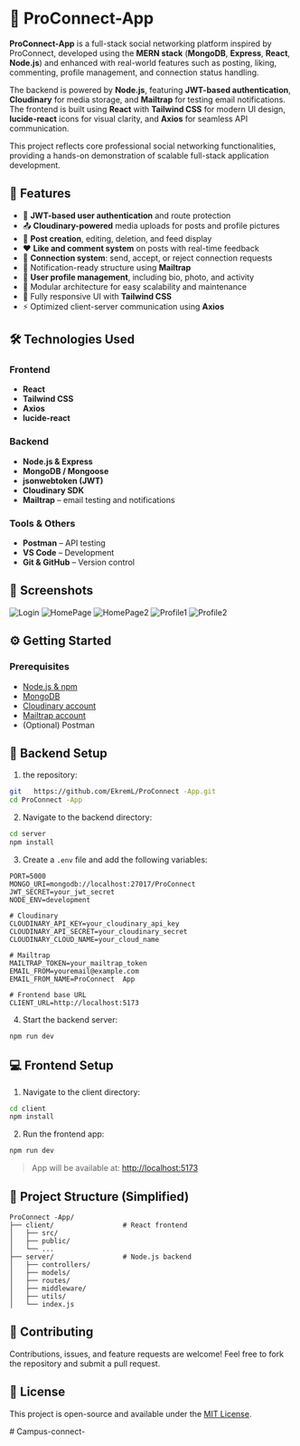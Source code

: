 # 💼 ProConnect-App
**ProConnect-App** is a full-stack social networking platform inspired by ProConnect, developed using the **MERN stack** (**MongoDB**, **Express**, **React**, **Node.js**) and enhanced with real-world features such as posting, liking, commenting, profile management, and connection status handling.

The backend is powered by **Node.js**, featuring **JWT-based authentication**, **Cloudinary** for media storage, and **Mailtrap** for testing email notifications. The frontend is built using **React** with **Tailwind CSS** for modern UI design, **lucide-react** icons for visual clarity, and **Axios** for seamless API communication.

This project reflects core professional social networking functionalities, providing a hands-on demonstration of scalable full-stack application development.


## 🚀 Features

- 🔐 **JWT-based user authentication** and route protection
- 📤 **Cloudinary-powered** media uploads for posts and profile pictures
- 📝 **Post creation**, editing, deletion, and feed display
- ❤️ **Like and comment system** on posts with real-time feedback
- 🔗 **Connection system**: send, accept, or reject connection requests
- 💬 Notification-ready structure using **Mailtrap**
- 👤 **User profile management**, including bio, photo, and activity
- 🧠 Modular architecture for easy scalability and maintenance
- 🎨 Fully responsive UI with **Tailwind CSS**
- ⚡ Optimized client-server communication using **Axios**

## 🛠️ Technologies Used

### Frontend
- **React**
- **Tailwind CSS**
- **Axios**
- **lucide-react**

### Backend
- **Node.js & Express**
- **MongoDB / Mongoose**
- **jsonwebtoken (JWT)**
- **Cloudinary SDK**
- **Mailtrap** – email testing and notifications

### Tools & Others
- **Postman** – API testing
- **VS Code** – Development
- **Git & GitHub** – Version control

## 📸 Screenshots
![Login](./Screenshots/lin1.png)
![HomePage](./Screenshots/lin2.png)
![HomePage2](./Screenshots/lin3.png)
![Profile1](./Screenshots/lin4.png)
![Profile2](./Screenshots/lin5.png)


## ⚙️ Getting Started

### Prerequisites
- [Node.js & npm](https://nodejs.org/)
- [MongoDB](https://www.mongodb.com/)
- [Cloudinary account](https://cloudinary.com/)
- [Mailtrap account](https://mailtrap.io/)
- (Optional) Postman

## 🔧 Backend Setup

1.   the repository:
```bash
git   https://github.com/EkremL/ProConnect -App.git
cd ProConnect -App
```

2. Navigate to the backend directory:
```bash
cd server
npm install
```

3. Create a `.env` file and add the following variables:
```env
PORT=5000
MONGO_URI=mongodb://localhost:27017/ProConnect 
JWT_SECRET=your_jwt_secret
NODE_ENV=development

# Cloudinary
CLOUDINARY_API_KEY=your_cloudinary_api_key
CLOUDINARY_API_SECRET=your_cloudinary_secret
CLOUDINARY_CLOUD_NAME=your_cloud_name

# Mailtrap
MAILTRAP_TOKEN=your_mailtrap_token
EMAIL_FROM=youremail@example.com
EMAIL_FROM_NAME=ProConnect  App

# Frontend base URL
CLIENT_URL=http://localhost:5173
```

4. Start the backend server:
```bash
npm run dev
```

## 💻 Frontend Setup

1. Navigate to the client directory:
```bash
cd client
npm install
```

2. Run the frontend app:
```bash
npm run dev
```

> App will be available at: [http://localhost:5173](http://localhost:5173)

## 📁 Project Structure (Simplified)

```
ProConnect -App/
├── client/                 # React frontend
│   ├── src/
│   ├── public/
│   └── ...
├── server/                 # Node.js backend
│   ├── controllers/
│   ├── models/
│   ├── routes/
│   ├── middleware/
│   ├── utils/
│   └── index.js
```


## 🤝 Contributing

Contributions, issues, and feature requests are welcome!
Feel free to fork the repository and submit a pull request.

## 📄 License

This project is open-source and available under the [MIT License](LICENSE).

#   C a m p u s - c o n n e c t -  
 